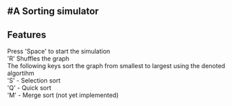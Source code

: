 #A Sorting simulator
---

## Features
Press 'Space' to start the simulation <br>
'R' Shuffles the graph<br>
The following keys sort the graph from smallest to largest using the denoted algortihm<br>
'S' - Selection sort<br>
'Q' - Quick sort <br>
'M' - Merge sort (not yet implemented)<br>

